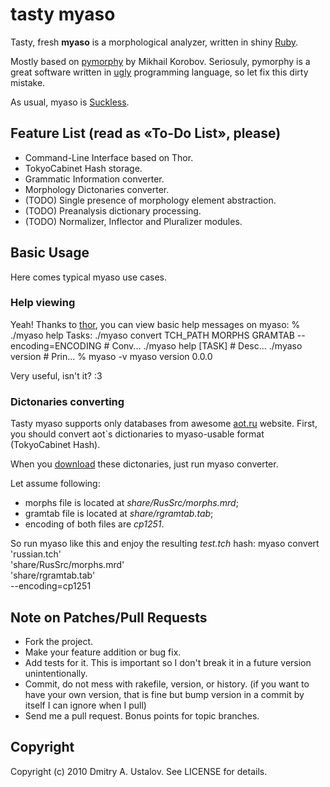 # tasty myaso

Tasty, fresh **myaso** is a morphological analyzer,
written in shiny [Ruby](http://ruby-lang.org/).

Mostly based on [pymorphy](http://bitbucket.org/kmike/pymorphy/) by
Mikhail Korobov. Seriosuly, pymorphy is a great software written in
[ugly](http://python.org/) programming language,
so let fix this dirty mistake.

As usual, myaso is [Suckless](http://suckless.ru/).

## Feature List (read as «To-Do List», please)

* Command-Line Interface based on Thor.
* TokyoCabinet Hash storage.
* Grammatic Information converter.
* Morphology Dictonaries converter.
* (TODO) Single presence of morphology element abstraction.
* (TODO) Preanalysis dictionary processing.
* (TODO) Normalizer, Inflector and Pluralizer modules.

## Basic Usage

Here comes typical myaso use cases.

### Help viewing

Yeah! Thanks to [thor](http://github.com/wycats/thor), you can view
basic help messages on myaso:
    % ./myaso help
    Tasks:
      ./myaso convert TCH_PATH MORPHS GRAMTAB --encoding=ENCODING  # Conv...
      ./myaso help [TASK]                                          # Desc...
      ./myaso version                                              # Prin...
    % myaso -v
    myaso version 0.0.0

Very useful, isn't it? :3

### Dictonaries converting

Tasty myaso supports only databases from awesome
[aot.ru](http://aot.ru/) website. First, you should convert
aot`s dictionaries to myaso-usable format (TokyoCabinet Hash).

When you [download](http://wiki.github.com/eveel/myaso/dictonaries-from-aotru)
these dictonaries, just run myaso converter.

Let assume following:

* morphs file is located at _share/RusSrc/morphs.mrd_;
* gramtab file is located at _share/rgramtab.tab_;
* encoding of both files are _cp1251_.

So run myaso like this and enjoy the resulting _test.tch_ hash:
    myaso convert 'russian.tch' \
        'share/RusSrc/morphs.mrd' \
        'share/rgramtab.tab' \
        --encoding=cp1251

## Note on Patches/Pull Requests

* Fork the project.
* Make your feature addition or bug fix.
* Add tests for it. This is important so I don't break it in a
  future version unintentionally.
* Commit, do not mess with rakefile, version, or history.
  (if you want to have your own version, that is fine but bump version in a commit by itself I can ignore when I pull)
* Send me a pull request. Bonus points for topic branches.

## Copyright

Copyright (c) 2010 Dmitry A. Ustalov. See LICENSE for details.
